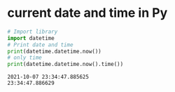 # current date and time in Py


```python
# Import library 
import datetime 
# Print date and time
print(datetime.datetime.now())
# only time
print(datetime.datetime.now().time())
```

    2021-10-07 23:34:47.885625
    23:34:47.886629
    


```python

```
